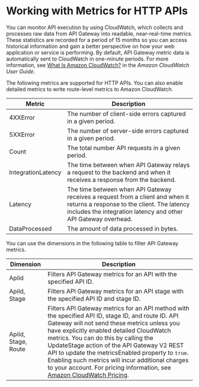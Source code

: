 # Working with Metrics for HTTP APIs<a name="http-api-metrics"></a>

You can monitor API execution by using CloudWatch, which collects and processes raw data from API Gateway into readable, near\-real\-time metrics\. These statistics are recorded for a period of 15 months so you can access historical information and gain a better perspective on how your web application or service is performing\. By default, API Gateway metric data is automatically sent to CloudWatch in one\-minute periods\. For more information, see [What Is Amazon CloudWatch?](https://docs.aws.amazon.com/AmazonCloudWatch/latest/monitoring/WhatIsCloudWatch.html) in the *Amazon CloudWatch User Guide*\.

The following metrics are supported for HTTP APIs\. You can also enable detailed metrics to write route\-level metrics to Amazon CloudWatch\.


| Metric | Description | 
| --- | --- | 
| 4XXError | The number of client\-side errors captured in a given period\. | 
| 5XXError | The number of server\-side errors captured in a given period\. | 
| Count | The total number API requests in a given period\. | 
| IntegrationLatency | The time between when API Gateway relays a request to the backend and when it receives a response from the backend\. | 
| Latency | The time between when API Gateway receives a request from a client and when it returns a response to the client\. The latency includes the integration latency and other API Gateway overhead\. | 
| DataProcessed | The amount of data processed in bytes\. | 

You can use the dimensions in the following table to filter API Gateway metrics\.


| Dimension | Description | 
| --- | --- | 
| ApiId | Filters API Gateway metrics for an API with the specified API ID\. | 
| ApiId, Stage | Filters API Gateway metrics for an API stage with the specified API ID and stage ID\. | 
| ApiId, Stage, Route |  Filters API Gateway metrics for an API method with the specified API ID, stage ID, and route ID\. API Gateway will not send these metrics unless you have explicitly enabled detailed CloudWatch metrics\. You can do this by calling the UpdateStage action of the API Gateway V2 REST API to update the metricsEnabled property to `true`\. Enabling such metrics will incur additional charges to your account\. For pricing information, see [Amazon CloudWatch Pricing](https://aws.amazon.com/cloudwatch/pricing/)\.  | 